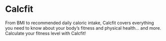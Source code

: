 # Calcfit
From BMI to recommended daily caloric intake, Calcfit covers everything you need to know about your body’s fitness and physical health... and more. Calculate your fitness level with Calcfit!
